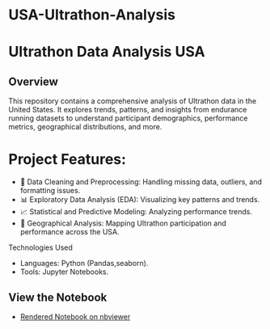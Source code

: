 # USA-Ultrathon-Analysis

# Ultrathon Data Analysis USA
## Overview
This repository contains a comprehensive analysis of Ultrathon data in the United States. It explores trends, patterns, and insights from endurance running datasets to understand participant demographics, performance metrics, geographical distributions, and more.

# Project Features:

- 🧹 Data Cleaning and Preprocessing: Handling missing data, outliers, and formatting issues.
- 📊 Exploratory Data Analysis (EDA): Visualizing key patterns and trends.
- 📈 Statistical and Predictive Modeling: Analyzing performance trends.
- 📌 Geographical Analysis: Mapping Ultrathon participation and performance across the USA.

Technologies Used
* Languages: Python (Pandas,seaborn).
* Tools: Jupyter Notebooks.

## View the Notebook
- [Rendered Notebook on nbviewer](https://nbviewer.org/github/Krasper707/USA-Ultrathon-Analysis/blob/main/analysis_of_ultrathon_data_of_usa_ipynb%20%281%29.ipynb)
